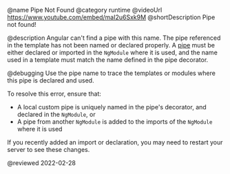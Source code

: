 @name Pipe Not Found
@category runtime
@videoUrl <https://www.youtube.com/embed/maI2u6Sxk9M>
@shortDescription Pipe not found!

@description
Angular can't find a pipe with this name.
The pipe referenced in the template has not been named or declared properly.
A [pipe](guide/pipes) must be either declared or imported in the `NgModule` where it is used, and the name used in a template must match the name defined in the pipe decorator.

@debugging
Use the pipe name to trace the templates or modules where this pipe is declared and used.

To resolve this error, ensure that:

* A local custom pipe is uniquely named in the pipe's decorator, and declared in the `NgModule`, or
* A pipe from another `NgModule` is added to the imports of the `NgModule` where it is used

If you recently added an import or declaration, you may need to restart your server to see these changes.

<!-- links -->

<!-- external links -->

<!-- end links -->

@reviewed 2022-02-28
